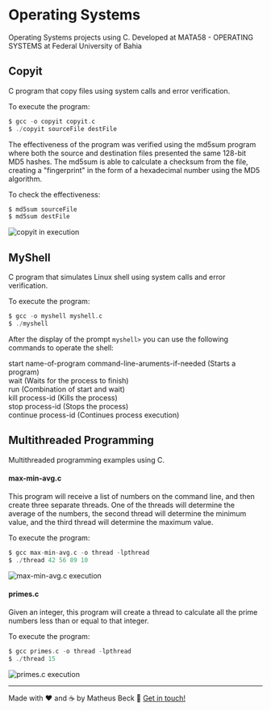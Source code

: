 # Operating Systems 
Operating Systems projects using C. Developed at MATA58 - OPERATING SYSTEMS at Federal University of Bahia

## Copyit
C program that copy files using system calls and error verification.

To execute the program:
```c
$ gcc -o copyit copyit.c
$ ./copyit sourceFile destFile
```

The effectiveness of the program was verified using the md5sum program where both the source and destination files presented the same 128-bit MD5 hashes. The md5sum is able to calculate a checksum from the file, creating a "fingerprint" in the form of a hexadecimal number using the MD5 algorithm.

To check the effectiveness:
```c
$ md5sum sourceFile
$ md5sum destFile
```

![copyit in execution](https://i.imgur.com/YCcv04e.gif)


## MyShell
C program that simulates Linux shell using system calls and error verification.
 
 To execute the program:
```c
$ gcc -o myshell myshell.c
$ ./myshell
```
After the display of the prompt ```myshell>``` you can use the following commands to operate the shell:

start name-of-program command-line-aruments-if-needed (Starts a program) \
wait (Waits for the process to finish) \
run (Combination of start and wait) \
kill process-id (Kills the process) \
stop process-id (Stops the process) \
continue process-id (Continues process execution)

## Multithreaded Programming
Multithreaded programming examples using C. 

#### max-min-avg.c

This program will receive a list of numbers on the command line, and then create three separate threads. One of the threads will determine the average of the numbers, the second thread will determine the minimum value, and the third thread will determine the maximum value.

To execute the program:

```c
$ gcc max-min-avg.c -o thread -lpthread
$ ./thread 42 56 89 10
```
![max-min-avg.c execution](https://i.imgur.com/R0mxFCl.gif)

#### primes.c

Given an integer, this program will create a thread to calculate all the prime numbers less than or equal to that integer.

To execute the program:

```c
$ gcc primes.c -o thread -lpthread
$ ./thread 15
```
![primes.c execution](https://i.imgur.com/WgXTiW7.gif)


---

Made with ❤️ and ☕ by Matheus Beck :wave: [Get in touch!](https://www.linkedin.com/in/matheus-beck/)

